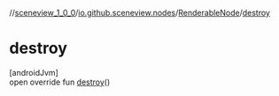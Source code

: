 //[sceneview_1_0_0](../../../index.md)/[io.github.sceneview.nodes](../index.md)/[RenderableNode](index.md)/[destroy](destroy.md)

# destroy

[androidJvm]\
open override fun [destroy](destroy.md)()
